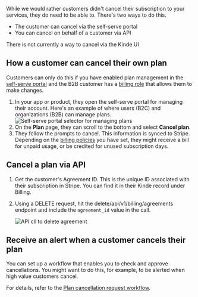 
While we would rather customers didn't cancel their subscription to your services, they do need to be able to. There's two ways to do this.

- The customer can cancel via the self-serve portal
- You can cancel on behalf of a customer via API

<Aside>

  There is not currently a way to cancel via the Kinde UI
  
</Aside>

## How a customer can cancel their own plan

Customers can only do this if you have enabled plan management in the [self-serve portal](/build/set-up-options/self-serve-portal-for-orgs/) and the B2B customer has a [billing role](/billing/get-started/add-billing-role/) that allows them to make changes. 

1. In your app or product, they open the self-serve portal for managing their account. Here's an example of where users (B2C) and organizations (B2B) can manage plans.
   ![Self-serve portal selector for managing plans](https://imagedelivery.net/skPPZTHzSlcslvHjesZQcQ/1f7c8192-418b-412e-1728-54affbfeed00/public)
2. On the **Plan** page, they can scroll to the bottom and select **Cancel plan**.
3. They follow the prompts to cancel. This information is synced to Stripe. Depending on the [billing policies](/billing/manage-plans/upgrade-downgrade-plans/) you have set, they might receive a bill for unpaid usage, or be credited for unused subscription days.

## Cancel a plan via API

1. Get the customer's Agreement ID. This is the unique ID associated with their subscription in Stripe. You can find it in their Kinde record under Billing.
2. Using a DELETE request, hit the delete/api/v1/billing/agreements endpoint and include the `agreement_id` value in the call.

   ![API cll to delete agreement](https://imagedelivery.net/skPPZTHzSlcslvHjesZQcQ/d136fd54-7474-486f-2768-8fcb1deaaa00/public)

## Receive an alert when a customer cancels their plan

You can set up a workflow that enables you to check and approve cancellations. You might want to do this, for example, to be alerted when high value customers cancel.

For details, refer to the [Plan cancellation request workflow](/workflows/example-workflows/plan-cancellation-request-workflow/).
